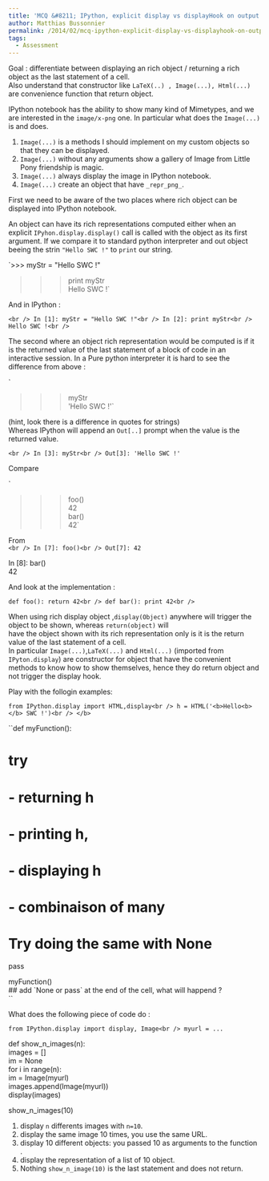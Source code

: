 ```yaml
---
title: 'MCQ &#8211; IPython, explicit display vs displayHook on output.'
author: Matthias Bussonnier
permalink: /2014/02/mcq-ipython-explicit-display-vs-displayhook-on-output/
tags:
  - Assessment
---
```

Goal : differentiate between displaying an rich object / returning a rich object as the last statement of a cell.  
Also understand that constructor like `LaTeX(..) , Image(...), Html(...)` are convenience function that return object.

IPython notebook has the ability to show many kind of Mimetypes, and we are interested in the `image/x-png` one. In particular what does the `Image(...) `is and does.

1. `Image(...)` is a methods I should implement on my custom objects so that they can be displayed.  
2. `Image(...)` without any arguments show a gallery of Image from Little Pony friendship is magic.  
3. `Image(...)` always display the image in IPython notebook.  
4. `Image(...)` create an object that have `_repr_png_`.

First we need to be aware of the two places where rich object can be displayed into IPython notebook.

An object can have its rich representations computed either when an explicit `IPyhon.display.display()` call is called with the object as its first argument. If we compare it to standard python interpreter and out object beeing the strin `"Hello SWC !"` to `print` our string.

`>>> myStr = "Hello SWC !"<br />
>>> print myStr<br />
Hello SWC !`

And in IPython :

`<br />
In [1]: myStr = "Hello SWC !"<br />
In [2]: print myStr<br />
Hello SWC !<br />
`

The second where an object rich representation would be computed is if it is the returned value of the last statement of a block of code in an interactive session. In a Pure python interpreter it is hard to see the difference from above :

`<br />
>>> myStr<br />
'Hello SWC !'`

(hint, look there is a difference in quotes for strings)  
Whereas IPython will append an `Out[..]` prompt when the value is the returned value.

`<br />
In [3]: myStr<br />
Out[3]: 'Hello SWC !'`

Compare

`<br />
>>> foo()<br />
42<br />
>>> bar()<br />
42`

From  
`<br />
In [7]: foo()<br />
Out[7]: 42`

In [8]: bar()  
42

And look at the implementation :

`def foo(): return 42<br />
def bar(): print 42<br />
`

When using rich display object ,`display(Object)` anywhere will trigger the object to be shown, whereas `return(object)` will  
have the object shown with its rich representation only is it is the return value of the last statement of a cell.  
In particular `Image(...)`,`LaTeX(...)` and `Html(...)` (imported from `IPyton.display`) are constructor for object that have the convenient methods to know how to show themselves, hence they do return object and not trigger the display hook.

Play with the follogin examples:

`from IPython.display import HTML,display<br />
h = HTML('<b>Hello<b></b> SWC !')<br />
</b>`

``def myFunction():<br />
# try<br />
# - returning h<br />
# - printing h,<br />
# - displaying h<br />
# - combinaison of many<br />
# Try doing the same with None<br />
pass</p>
<p>myFunction()<br />
## add `None or pass` at the end of the cell, what will happend ?<br />
``

What does the following piece of code do :

`from IPython.display import display, Image<br />
myurl = ...`

def show\_n\_images(n):  
images = []  
im = None  
for i in range(n):  
im = Image(myurl)  
images.append(Image(myurl))  
display(images)

show\_n\_images(10)

1. display `n` differents images with `n=10`.  
2. display the same image 10 times, you use the same URL.  
3. display 10 different objects: you passed 10 as arguments to the function .  
4. display the representation of a list of 10 object.  
5. Nothing `show_n_image(10)` is the last statement and does not return.
